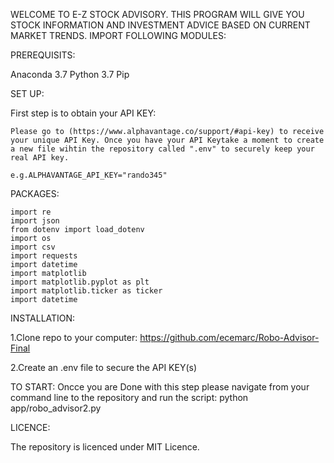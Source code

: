 
WELCOME TO E-Z STOCK ADVISORY. THIS PROGRAM WILL GIVE YOU STOCK INFORMATION AND INVESTMENT ADVICE BASED ON CURRENT MARKET  TRENDS. 
IMPORT FOLLOWING MODULES:

PREREQUISITS: 

Anaconda 3.7
Python 3.7
Pip


SET UP:

First step is to obtain your API KEY:

    Please go to (https://www.alphavantage.co/support/#api-key) to receive your unique API Key. Once you have your API Keytake a moment to create a new file wihtin the repository called ".env" to securely keep your real API key.

    e.g.ALPHAVANTAGE_API_KEY="rando345"

PACKAGES:

    
    import re
    import json
    from dotenv import load_dotenv
    import os
    import csv
    import requests
    import datetime
    import matplotlib
    import matplotlib.pyplot as plt
    import matplotlib.ticker as ticker
    import datetime



INSTALLATION:

1.Clone repo to your computer:
    https://github.com/ecemarc/Robo-Advisor-Final

2.Create an .env file to secure the API KEY(s)


TO START: 
Oncce you are Done with this step please navigate from your command line to the repository and run the script: python app/robo_advisor2.py



LICENCE:

The repository is licenced under MIT Licence. 